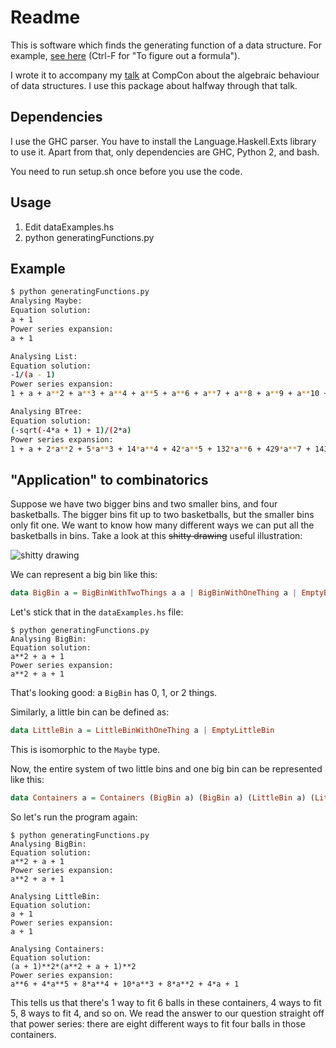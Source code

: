 Readme
======


This is software which finds the generating function of a data structure. For example, [see here]([http://math.ucr.edu/home/baez/week144.html) (Ctrl-F for "To figure out a formula").

I wrote it to accompany my [talk](http://www.youtube.com/watch?v=OB73WLf1k9c) at CompCon about the algebraic behaviour of data structures. I use this package about halfway through that talk.

## Dependencies

I use the GHC parser. You have to install the Language.Haskell.Exts library to use it. Apart from that, only dependencies are GHC, Python 2, and bash.

You need to run setup.sh once before you use the code.

## Usage

1. Edit dataExamples.hs
2. python generatingFunctions.py

## Example

```bash
$ python generatingFunctions.py
Analysing Maybe:
Equation solution:
a + 1
Power series expansion:
a + 1

Analysing List:
Equation solution:
-1/(a - 1)
Power series expansion:
1 + a + a**2 + a**3 + a**4 + a**5 + a**6 + a**7 + a**8 + a**9 + a**10 + a**11 + O(a**12)

Analysing BTree:
Equation solution:
(-sqrt(-4*a + 1) + 1)/(2*a)
Power series expansion:
1 + a + 2*a**2 + 5*a**3 + 14*a**4 + 42*a**5 + 132*a**6 + 429*a**7 + 1430*a**8 + 4862*a**9 + 16796*a**10 + 58786*a**11 + O(a**12)
```

## "Application" to combinatorics

Suppose we have two bigger bins and two smaller bins, and four basketballs. The bigger bins fit up to two basketballs, but the smaller bins only fit one. We want to know how many different ways we can put all the basketballs in bins. Take a look at this ~~shitty drawing~~ useful illustration:

![shitty drawing](http://i.imgur.com/STnv04c.png)

We can represent a big bin like this:

```haskell
data BigBin a = BigBinWithTwoThings a a | BigBinWithOneThing a | EmptyBigBin
```

Let's stick that in the `dataExamples.hs` file:

```
$ python generatingFunctions.py
Analysing BigBin:
Equation solution:
a**2 + a + 1
Power series expansion:
a**2 + a + 1
```

That's looking good: a `BigBin` has 0, 1, or 2 things.

Similarly, a little bin can be defined as:

```haskell
data LittleBin a = LittleBinWithOneThing a | EmptyLittleBin
```

This is isomorphic to the `Maybe` type.

Now, the entire system of two little bins and one big bin can be represented like this:

```haskell
data Containers a = Containers (BigBin a) (BigBin a) (LittleBin a) (LittleBin a)
```

So let's run the program again:

```
$ python generatingFunctions.py
Analysing BigBin:
Equation solution:
a**2 + a + 1
Power series expansion:
a**2 + a + 1

Analysing LittleBin:
Equation solution:
a + 1
Power series expansion:
a + 1

Analysing Containers:
Equation solution:
(a + 1)**2*(a**2 + a + 1)**2
Power series expansion:
a**6 + 4*a**5 + 8*a**4 + 10*a**3 + 8*a**2 + 4*a + 1
```

This tells us that there's 1 way to fit 6 balls in these containers, 4 ways to fit 5, 8 ways to fit 4, and so on. We read the answer to our question straight off that power series: there are eight different ways to fit four balls in those containers.
